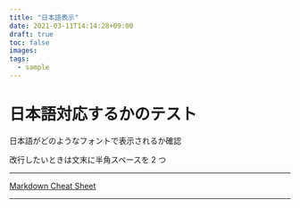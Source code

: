 ```yaml
---
title: "日本語表示"
date: 2021-03-11T14:14:28+09:00
draft: true
toc: false
images:
tags:
  - sample
---
```


# 日本語対応するかのテスト

日本語がどのようなフォントで表示されるか確認

改行したいときは文末に半角スペースを 2 つ

---

[Markdown Cheat Sheet](https://github.com/adam-p/markdown-here/wiki/Markdown-Cheatsheet)

---
